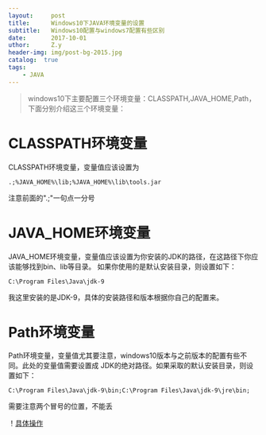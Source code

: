```yaml
--- 
layout:     post 
title:      Windows10下JAVA环境变量的设置 
subtitle:   Windows10配置与windows7配置有些区别  
date:       2017-10-01 
uthor:      Z.y 
header-img: img/post-bg-2015.jpg
catalog:  true
tags: 
    - JAVA
---
```




>windows10下主要配置三个环境变量：CLASSPATH,JAVA_HOME,Path，下面分别介绍这三个环境变量：

# CLASSPATH环境变量
CLASSPATH环境变量，变量值应该设置为

    .;%JAVA_HOME%\lib;%JAVA_HOME%\lib\tools.jar
     
注意前面的".;"一句点一分号

# JAVA_HOME环境变量
JAVA_HOME环境变量，变量值应该设置为你安装的JDK的路径，在这路径下你应该能够找到bin、lib等目录。
如果你使用的是默认安装目录，则设置如下：

    C:\Program Files\Java\jdk-9

我这里安装的是JDK-9，具体的安装路径和版本根据你自己的配置来。

# Path环境变量
Path环境变量，变量值尤其要注意，windows10版本与之前版本的配置有些不同。此处的变量值需要设置成
JDK的绝对路径。如果采取的默认安装目录，则设置如下：

    C:\Program Files\Java\jdk-9\bin;C:\Program Files\Java\jdk-9\jre\bin;
    
需要注意两个冒号的位置，不能丢

！[具体操作](https://imgsa.baidu.com/exp/w=480/sign=4e236d660bd79123e0e0957c9d355917/ae51f3deb48f8c54104df8413d292df5e1fe7fc5.jpg)

